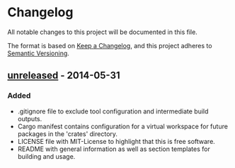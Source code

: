 # Changelog

All notable changes to this project will be documented in this file.

The format is based on [Keep a Changelog](https://keepachangelog.com/en/1.1.0/),
and this project adheres to [Semantic Versioning](https://semver.org/spec/v2.0.0.html).

## [unreleased] - 2014-05-31

### Added

- .gitignore file to exclude tool configuration and intermediate build outputs.
- Cargo manifest contains configuration for a virtual workspace for future
  packages in the 'crates' directory.
- LICENSE file with MIT-License to highlight that this is free software.
- README with general information as well as section templates for building
  and usage.

[unreleased]: https://github.com/cactusdualcore/sketch/commit/HEAD

